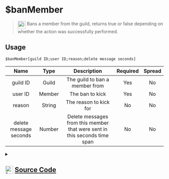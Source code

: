 # $banMember
> <img align="top" src="https://upload.wikimedia.org/wikipedia/commons/thumb/e/e4/Infobox_info_icon.svg/160px-Infobox_info_icon.svg.png?20150409153300" alt="image" width="25" height="auto"> Bans a member from the guild, returns true or false depending on whether the action was successfully performed.
## Usage
```
$banMember[guild ID;user ID;reason;delete message seconds]
```
| Name | Type | Description | Required | Spread
| :---: | :---: | :---: | :---: | :---: |
guild ID | Guild | The guild to ban a member from | Yes | No
user ID | Member | The ban to kick | Yes | No
reason | String | The reason to kick for | No | No
delete message seconds | Number | Delete messages from this member that were sent in this seconds time span | No | No
<details>
<summary>
    
## <img align="top" src="https://cdn4.iconfinder.com/data/icons/iconsimple-logotypes/512/github-512.png" alt="image" width="25" height="auto">  [Source Code](https://github.com/tryforge/ForgeScript-V2/blob/main/src/native/banMember.ts)
    
</summary>
    
```ts
import noop from "../functions/noop"
import { ArgType, NativeFunction, Return } from "../structures"

export default new NativeFunction({
    name: "$banMember",
    description: "Bans a member from the guild, returns true or false depending on whether the action was successfully performed.",
    unwrap: true,
    brackets: true,
    args: [
        {
            name: "guild ID",
            description: "The guild to ban a member from",
            rest: false,
            required: true,
            type: ArgType.Guild
        },
        {
            name: "user ID",
            description: "The ban to kick",
            rest: false,
            type: ArgType.Member,
            pointer: 0,
            required: true
        },
        {
            name: "reason",
            description: "The reason to kick for",
            rest: false,
            type: ArgType.String
        },
        {
            name: "delete message seconds",
            description: "Delete messages from this member that were sent in this seconds time span",
            rest: false,
            type: ArgType.Number
        }
    ],
    async execute(ctx, [ guild, member, reason, seconds ]) {
        return Return.success(
            await member.ban({
                reason: reason || undefined,
                deleteMessageSeconds: seconds || undefined
            }).catch(() => false) !== false
        )
    },
})
```
    
</details>
